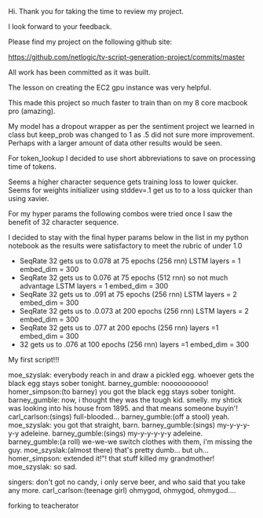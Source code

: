 Hi.  Thank you for taking the time to review my project.

I look forward to your feedback.

Please find my project on the following github site:

https://github.com/netlogic/tv-script-generation-project/commits/master

All work has been committed as it was built.

The lesson on creating the EC2 gpu instance was very helpful.

This made this project so much faster to train than on my 8 core macbook pro (amazing).

My model has a dropout wrapper as per the sentiment project we learned in class
but keep_prob was changed to 1 as .5 did not sure more improvement.  
Perhaps with a larger amount of data other results would be seen.

For token_lookup I decided to use short abbreviations to save on processing time of tokens.

Seems a higher character sequence gets training loss to lower quicker.
Seems for weights initializer using stddev=.1 get us to to a loss quicker than using xavier.

For my hyper params the following combos were tried once I saw the benefit of 32 character sequence.

I decided to stay with the final hyper params below in the list
in my python notebook as the results were satisfactory to meet the rubric of under 1.0

- SeqRate 32 gets us to  0.078 at 75 epochs (256 rnn) LSTM layers = 1  embed_dim = 300
- SeqRate 32 gets us to  0.076 at 75 epochs (512 rnn) so not much advantage LSTM layers = 1  embed_dim = 300
- SeqRate 32 gets us to .091 at 75 epochs (256 rnn) LSTM layers = 2  embed_dim = 300
- SeqRate 32 gets us to .0.073 at 200 epochs (256 rnn) LSTM layers = 2  embed_dim = 300
- SeqRate 32 gets us to .077 at 200 epochs (256 rnn) layers =1 embed_dim = 300
- 32 gets us to .076 at 100 epochs (256 rnn) layers =1 embed_dim = 300


My first script!!!

moe_szyslak: everybody reach in and draw a pickled egg. whoever gets the black egg stays sober tonight.
barney_gumble: noooooooooo!
homer_simpson:(to barney) you got the black egg stays sober tonight.
barney_gumble: now, i thought they was the tough kid. smelly. my shtick was looking into his house from 1895. and that means someone buyin'!
carl_carlson:(sings) full-blooded...
barney_gumble:(off a stool) yeah.
moe_szyslak: you got that straight, barn.
barney_gumble:(sings) my-y-y-y-y-y adeleine.
barney_gumble:(sings) my-y-y-y-y-y adeleine.
barney_gumble:(a roll) we-we-we switch clothes with them, i'm missing the guy.
moe_szyslak:(almost there) that's pretty dumb... but uh...
homer_simpson: extended it!"! that stuff killed my grandmother!
moe_szyslak: so sad.


singers: don't got no candy, i only serve beer, and who said that you take any more.
carl_carlson:(teenage girl) ohmygod, ohmygod, ohmygod....

forking to teacherator


